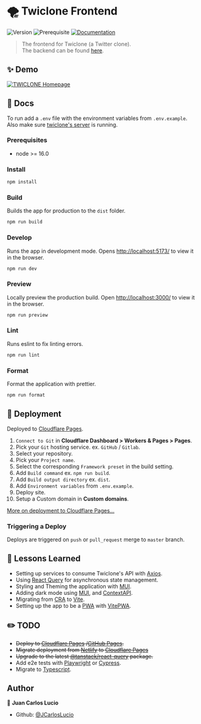# 🌪️ Twiclone Frontend

![Version](https://img.shields.io/badge/version-0.1.0-blue.svg?cacheSeconds=2592000)
![Prerequisite](https://img.shields.io/badge/node-%3E%3D%2016.0-blue.svg)
[![Documentation](https://img.shields.io/badge/documentation-yes-brightgreen.svg)](https://github.com/JCarlosLucio/twiclone-frontend#readme)

> The frontend for Twiclone (a Twitter clone).  
> The backend can be found
> [here](https://github.com/JCarlosLucio/twiclone-backend).

## ✨ Demo

[![TWICLONE Homepage](../media/twiclone-desktop.webp?raw=true)](https://twiclone.pages.dev/)

## 📜 Docs

To run add a `.env` file with the environment variables from `.env.example`.  
Also make sure
[twiclone's server](https://github.com/JCarlosLucio/twiclone-backend) is
running.

### Prerequisites

- node >= 16.0

### Install

```sh
npm install
```

### Build

Builds the app for production to the `dist` folder.

```sh
npm run build
```

### Develop

Runs the app in development mode. Opens
[http://localhost:5173/](http://localhost:5173/) to view it in the browser.

```sh
npm run dev
```

### Preview

Locally preview the production build. Open
[http://localhost:3000/](http://localhost:3000/) to view it in the browser.

```sh
npm run preview
```

### Lint

Runs eslint to fix linting errors.

```sh
npm run lint
```

### Format

Format the application with prettier.

```sh
npm run format
```

## 🚀 Deployment

Deployed to [Cloudflare Pages](https://pages.cloudflare.com/).

1. `Connect to Git` in **Cloudflare Dashboard > Workers & Pages > Pages**.
2. Pick your `Git` hosting service. ex. `GitHub` / `Gitlab`.
3. Select your repository.
4. Pick your `Project name`.
5. Select the corresponding `Framework preset` in the build setting.
6. Add `Build command` ex. `npm run build`.
7. Add `Build output directory` ex. `dist`.
8. Add `Environment variables` from `.env.example`.
9. Deploy site.
10. Setup a Custom domain in **Custom domains**.

[More on deployment to Cloudflare Pages...](https://vitejs.dev/guide/static-deploy.html#cloudflare-pages)

### Triggering a Deploy

Deploys are triggered on `push` or `pull_request` merge to `master` branch.

## 📖 Lessons Learned

- Setting up services to consume Twiclone's API with
  [Axios](https://axios-http.com/).
- Using [React Query](https://tanstack.com/query/latest) for asynchronous state
  management.
- Styling and Theming the application with [MUI](https://mui.com/).
- Adding dark mode using [MUI](https://mui.com/), and
  [ContextAPI](https://react.dev/learn/passing-data-deeply-with-context).
- Migrating from [CRA](https://create-react-app.dev/) to
  [Vite](https://vitejs.dev/).
- Setting up the app to be a [PWA](https://web.dev/progressive-web-apps/) with
  [VitePWA](https://github.com/vite-pwa/vite-plugin-pwa).

## ✏️ TODO

- ~~Deploy to [Cloudflare Pages](https://pages.cloudflare.com/)
  /[GitHub Pages](https://pages.github.com/).~~
- ~~Migrate deployment from [Netlify](https://www.netlify.com/) to
  [Cloudflare Pages](https://pages.cloudflare.com/)~~
- ~~Upgrade to the latest
  [@tanstack/react-query](https://tanstack.com/query/latest/docs/react/overview)
  package.~~
- Add e2e tests with [Playwright](https://playwright.dev/) or
  [Cypress](https://www.cypress.io/).
- Migrate to [Typescript](https://www.typescriptlang.org/).

## Author

👤 **Juan Carlos Lucio**

- Github: [@JCarlosLucio](https://github.com/JCarlosLucio)
